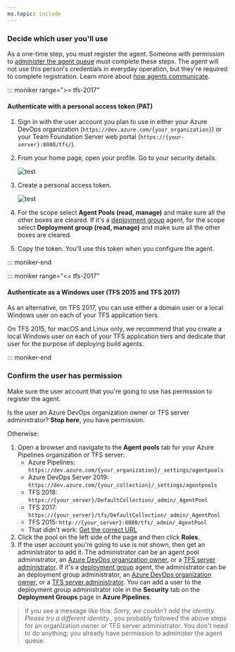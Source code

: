 ```yaml
---
ms.topic: include
---
```


### Decide which user you'll use

As a one-time step, you must register the agent. Someone with permission to
[administer the agent queue](/azure/devops/organizations/security/about-security-roles?view=azure-devops#agent-queue-security-roles)
must complete these steps. The agent will not use this person's
credentials in everyday operation, but they're required to complete registration.
Learn more about [how agents communicate](/azure/devops/pipelines/agents#communication).

::: moniker range=">= tfs-2017"

#### Authenticate with a personal access token (PAT)

1. Sign in with the user account you plan to use in either your Azure DevOps organization (```https://dev.azure.com/{your_organization}```)
   or your Team Foundation Server web portal (```https://{your-server}:8080/tfs/```).

2. From your home page, open your profile. Go to your security details.

   ![test](/azure/devops/repos/git/_shared/_img/my-profile-team-services.png)

3. Create a personal access token.

   ![test](/azure/devops/repos/git/_shared/_img/add-personal-access-token.png)

4. For the scope select **Agent Pools (read, manage)** and make sure all the other boxes are cleared.
   If it's a [deployment group](/azure/devops/pipelines/release/deployment-groups/index) agent, for the scope select **Deployment group (read, manage)** and make sure all the other boxes are cleared.

5. Copy the token. You'll use this token when you configure the agent.

::: moniker-end

::: moniker range="<= tfs-2017"

#### Authenticate as a Windows user (TFS 2015 and TFS 2017)

As an alternative, on TFS 2017, you can use either a domain user or a
local Windows user on each of your TFS application tiers.

On TFS 2015, for macOS and Linux only, 
we recommend that you create a local Windows user on each of your TFS application tiers and dedicate that user for the purpose of deploying build agents.

::: moniker-end

### Confirm the user has permission

Make sure the user account that you're going to use has permission to register the agent.

Is the user an Azure DevOps organization owner or TFS server administrator? **Stop here**, you have permission.

Otherwise:

<ol>
<li>Open a browser and navigate to the <strong>Agent pools</strong> tab for your Azure Pipelines organization or TFS server:


<ul>
<li>Azure Pipelines: <code>https:&#x2F;&#x2F;dev.azure.com/{your_organization}/_settings/agentpools</code></li>
<li>Azure DevOps Server 2019: <code>https:&#x2F;&#x2F;dev.azure.com/{your_collection}/_settings/agentpools</code></li>
<li>TFS 2018: <code>https:&#x2F;&#x2F;{your_server}/DefaultCollection/_admin/_AgentPool</code></li>
<li>TFS 2017: <code>https:&#x2F;&#x2F;{your_server}/tfs/DefaultCollection/_admin/_AgentPool</code></li>
<li>TFS 2015: <code>http:&#x2F;&#x2F;{your_server}:8080/tfs/_admin/_AgentPool</code></li>
<li>That didn&#39;t work: <a href="/azure/devops/server/admin/websitesettings" data-raw-source="[Get the correct URL](/azure/devops/server/admin/websitesettings)">Get the correct URL</a></li>
</ul></li>

<li>Click the pool on the left side of the page and then click <strong>Roles</strong>.</li>

<li>If the user account you&#39;re going to use is not shown, then get an administrator to add it. The administrator can be an agent pool administrator, an <a href="/azure/devops/organizations/accounts/faq-add-delete-users#find-owner" data-raw-source="[Azure DevOps organization owner](/azure/devops/organizations/accounts/faq-add-delete-users#find-owner)">Azure DevOps organization owner</a>, or a <a href="/azure/devops/server/admin/add-administrator-tfs" data-raw-source="[TFS server administrator](/azure/devops/server/admin/add-administrator-tfs)">TFS server administrator</a>.
If it&#39;s a <a href="/azure/devops/pipelines/release/deployment-groups/index" data-raw-source="[deployment group](/azure/devops/pipelines/release/deployment-groups/index)">deployment group</a> agent, the administrator can be an deployment group administrator, an <a href="/azure/devops/organizations/accounts/faq-add-delete-users#find-owner" data-raw-source="[Azure DevOps organization owner](/azure/devops/organizations/accounts/faq-add-delete-users#find-owner)">Azure DevOps organization owner</a>, or a <a href="/azure/devops/server/admin/add-administrator-tfs" data-raw-source="[TFS server administrator](/azure/devops/server/admin/add-administrator-tfs)">TFS server administrator</a>.
You can add a user to the deployment group administrator role in the <strong>Security</strong> tab on the <strong>Deployment Groups</strong> page in <strong>Azure Pipelines</strong>.</li>
</ol>

> If you see a message like this: _Sorry, we couldn't add the identity. Please try a different identity._, you probably followed the above steps for an organization owner or TFS server administrator. You don't need to do anything; you already have permission to administer the agent queue.
